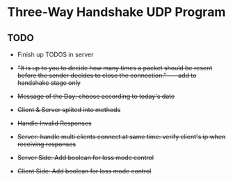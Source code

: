 # Three-Way Handshake UDP Program

## TODO
+ Finish up TODOS in server

+ ~~"It is up to you to decide how many times a packet should be resent before the sender decides to close the connection." --- add to handshake stage only~~

+ ~~Message of the Day: choose according to today's date~~

+ ~~Client & Server splited into methods~~

+ ~~Handle Invalid Responses~~

+ ~~Server: handle multi clients connect at same time: verify client's ip when receiving responses~~

+ ~~Server Side: Add boolean for loss mode control~~

+ ~~Client Side: Add boolean for loss mode control~~